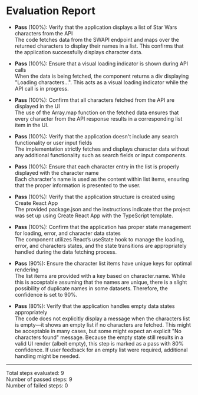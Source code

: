 # Evaluation Report

- **Pass** (100%): Verify that the application displays a list of Star Wars characters from the API  
  The code fetches data from the SWAPI endpoint and maps over the returned characters to display their names in a list. This confirms that the application successfully displays character data.

- **Pass** (100%): Ensure that a visual loading indicator is shown during API calls  
  When the data is being fetched, the component returns a div displaying "Loading characters...". This acts as a visual loading indicator while the API call is in progress.

- **Pass** (100%): Confirm that all characters fetched from the API are displayed in the UI  
  The use of the Array.map function on the fetched data ensures that every character from the API response results in a corresponding list item in the UI.

- **Pass** (100%): Verify that the application doesn't include any search functionality or user input fields  
  The implementation strictly fetches and displays character data without any additional functionality such as search fields or input components.

- **Pass** (100%): Ensure that each character entry in the list is properly displayed with the character name  
  Each character's name is used as the content within list items, ensuring that the proper information is presented to the user.

- **Pass** (100%): Verify that the application structure is created using Create React App  
  The provided package.json and the instructions indicate that the project was set up using Create React App with the TypeScript template.

- **Pass** (100%): Confirm that the application has proper state management for loading, error, and character data states  
  The component utilizes React’s useState hook to manage the loading, error, and characters states, and the state transitions are appropriately handled during the data fetching process.

- **Pass** (90%): Ensure the character list items have unique keys for optimal rendering  
  The list items are provided with a key based on character.name. While this is acceptable assuming that the names are unique, there is a slight possibility of duplicate names in some datasets. Therefore, the confidence is set to 90%.

- **Pass** (80%): Verify that the application handles empty data states appropriately  
  The code does not explicitly display a message when the characters list is empty—it shows an empty list if no characters are fetched. This might be acceptable in many cases, but some might expect an explicit "No characters found" message. Because the empty state still results in a valid UI render (albeit empty), this step is marked as a pass with 80% confidence. If user feedback for an empty list were required, additional handling might be needed.

---

Total steps evaluated: 9  
Number of passed steps: 9  
Number of failed steps: 0
